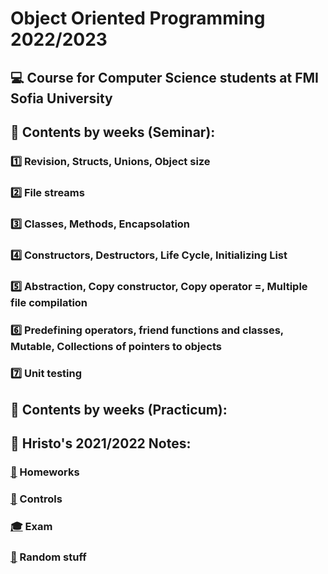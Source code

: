 # Object Oriented Programming 2022/2023
## :computer: Course for Computer Science students at FMI Sofia University
<!-- ## [:exclamation:](https://github.com/KrashM/Object_Oriented_Programming/blob/main/Seminar/Week%2001/InstallationGuide.md) Installation guide for VS Code and C++ -->
## :pushpin: Contents by weeks (Seminar):
### [:one:](https://github.com/KrashM/Object_Oriented_Programming/tree/main/Seminar/Week%2001) Revision, Structs, Unions, Object size
### [:two:](https://github.com/KrashM/Object_Oriented_Programming/tree/main/Seminar/Week%2002) File streams
### [:three:](https://github.com/KrashM/Object_Oriented_Programming/tree/main/Seminar/Week%2003) Classes, Methods, Encapsolation
### [:four:](https://github.com/KrashM/Object_Oriented_Programming/tree/main/Seminar/Week%2004) Constructors, Destructors, Life Cycle, Initializing List
### [:five:](https://github.com/KrashM/Object_Oriented_Programming/tree/main/Seminar/Week%2005) Abstraction, Copy constructor, Copy operator =, Multiple file compilation
### [:six:](https://github.com/KrashM/Object_Oriented_Programming/tree/main/Seminar/Week%2006) Predefining operators, friend functions and classes, Mutable, Collections of pointers to objects
### [:seven:](https://github.com/KrashM/Object_Oriented_Programming/tree/main/Seminar/Week%2007) Unit testing

## :pushpin: Contents by weeks (Practicum):

## :notebook: Hristo's 2021/2022 Notes:
### [:date:](https://github.com/KrashM/Object_Oriented_Programming/tree/main/Hristo's%20Notes/Homeworks) Homeworks
### [:bookmark_tabs:](https://github.com/KrashM/Object_Oriented_Programming/tree/main/Hristo's%20Notes/Controls) Controls
### [:mortar_board:](https://github.com/KrashM/Object_Oriented_Programming/tree/main/Hristo's%20Notes/Exam) Exam
### [:file_folder:](https://github.com/KrashM/Object_Oriented_Programming/tree/main/Hristo's%20Notes/Stuff) Random stuff